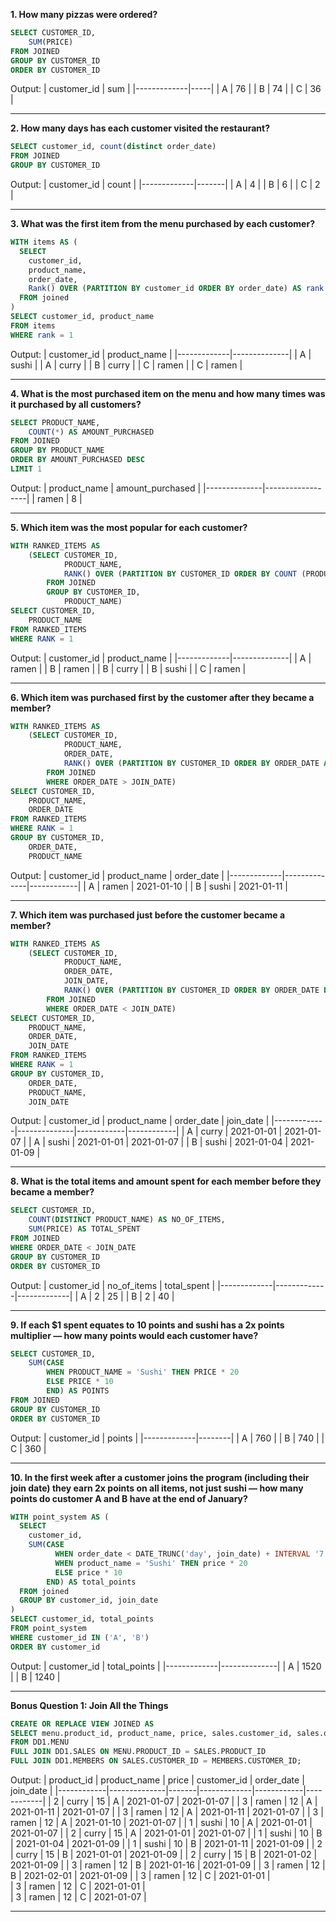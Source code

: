 **1. How many pizzas were ordered?**

```sql
SELECT CUSTOMER_ID,
	SUM(PRICE) 
FROM JOINED
GROUP BY CUSTOMER_ID
ORDER BY CUSTOMER_ID 
```
Output:
| customer_id | sum |
|-------------|-----|
| A           | 76  |
| B           | 74  |
| C           | 36  |


***

**2. How many days has each customer visited the restaurant?**

````sql
SELECT customer_id, count(distinct order_date)
FROM JOINED
GROUP BY CUSTOMER_ID
````
Output:
| customer_id | count |
|-------------|-------|
| A           | 4     |
| B           | 6     |
| C           | 2     |

***

**3. What was the first item from the menu purchased by each customer?**

````sql
WITH items AS (
  SELECT 
    customer_id, 
    product_name, 
    order_date,
    Rank() OVER (PARTITION BY customer_id ORDER BY order_date) AS rank
  FROM joined
)
SELECT customer_id, product_name
FROM items
WHERE rank = 1
````
Output:
| customer_id | product_name |
|-------------|--------------|
| A           | sushi        |
| A           | curry        |
| B           | curry        |
| C           | ramen        |
| C           | ramen        |

***

**4. What is the most purchased item on the menu and how many times was it purchased by all customers?**

````sql
SELECT PRODUCT_NAME,
	COUNT(*) AS AMOUNT_PURCHASED
FROM JOINED
GROUP BY PRODUCT_NAME
ORDER BY AMOUNT_PURCHASED DESC
LIMIT 1
````
Output:
| product_name | amount_purchased |
|--------------|------------------|
| ramen        | 8                |
***

**5. Which item was the most popular for each customer?**

```sql
WITH RANKED_ITEMS AS
	(SELECT CUSTOMER_ID,
			PRODUCT_NAME,
			RANK() OVER (PARTITION BY CUSTOMER_ID ORDER BY COUNT (PRODUCT_ID) DESC) AS RANK
		FROM JOINED
		GROUP BY CUSTOMER_ID,
			PRODUCT_NAME)
SELECT CUSTOMER_ID,
	PRODUCT_NAME
FROM RANKED_ITEMS
WHERE RANK = 1
```
Output:
| customer_id | product_name |
|-------------|--------------|
| A           | ramen        |
| B           | ramen        |
| B           | curry        |
| B           | sushi        |
| C           | ramen        |

***

**6. Which item was purchased first by the customer after they became a member?**

```sql
WITH RANKED_ITEMS AS
	(SELECT CUSTOMER_ID,
			PRODUCT_NAME,
			ORDER_DATE,
			RANK() OVER (PARTITION BY CUSTOMER_ID ORDER BY ORDER_DATE ASC) AS RANK
		FROM JOINED
		WHERE ORDER_DATE > JOIN_DATE)
SELECT CUSTOMER_ID,
	PRODUCT_NAME,
	ORDER_DATE
FROM RANKED_ITEMS
WHERE RANK = 1
GROUP BY CUSTOMER_ID,
	ORDER_DATE,
	PRODUCT_NAME
```
Output:
| customer_id | product_name | order_date |
|-------------|--------------|------------|
| A           | ramen        | 2021-01-10 |
| B           | sushi        | 2021-01-11 |
***

**7. Which item was purchased just before the customer became a member?**

````sql
WITH RANKED_ITEMS AS
	(SELECT CUSTOMER_ID,
			PRODUCT_NAME,
			ORDER_DATE,
			JOIN_DATE,
			RANK() OVER (PARTITION BY CUSTOMER_ID ORDER BY ORDER_DATE DESC) AS RANK
		FROM JOINED
		WHERE ORDER_DATE < JOIN_DATE)
SELECT CUSTOMER_ID,
	PRODUCT_NAME,
	ORDER_DATE,
	JOIN_DATE
FROM RANKED_ITEMS
WHERE RANK = 1
GROUP BY CUSTOMER_ID,
	ORDER_DATE,
	PRODUCT_NAME,
	JOIN_DATE
````
Output:
| customer_id | product_name | order_date | join_date  |
|-------------|--------------|------------|------------|
| A           | curry        | 2021-01-01 | 2021-01-07 |
| A           | sushi        | 2021-01-01 | 2021-01-07 |
| B           | sushi        | 2021-01-04 | 2021-01-09 |
***

**8. What is the total items and amount spent for each member before they became a member?**

```sql
SELECT CUSTOMER_ID,
	COUNT(DISTINCT PRODUCT_NAME) AS NO_OF_ITEMS,
	SUM(PRICE) AS TOTAL_SPENT
FROM JOINED
WHERE ORDER_DATE < JOIN_DATE
GROUP BY CUSTOMER_ID
ORDER BY CUSTOMER_ID
```
Output:
| customer_id | no_of_items | total_spent |
|-------------|-------------|-------------|
| A           | 2           | 25          |
| B           | 2           | 40          |
***

**9. If each $1 spent equates to 10 points and sushi has a 2x points multiplier — how many points would each customer have?**

```sql
SELECT CUSTOMER_ID,
	SUM(CASE
		WHEN PRODUCT_NAME = 'Sushi' THEN PRICE * 20
		ELSE PRICE * 10
		END) AS POINTS
FROM JOINED
GROUP BY CUSTOMER_ID
ORDER BY CUSTOMER_ID
```
Output:
| customer_id | points |
|-------------|--------|
| A           | 760    |
| B           | 740    |
| C           | 360    |
***

**10. In the first week after a customer joins the program (including their join date) they earn 2x points on all items, not just sushi — how many points do customer A and B have at the end of January?**

```sql
WITH point_system AS (
  SELECT 
    customer_id,
    SUM(CASE 
          WHEN order_date < DATE_TRUNC('day', join_date) + INTERVAL '7' DAY THEN price * 20 
          WHEN product_name = 'Sushi' THEN price * 20 
          ELSE price * 10 
        END) AS total_points
  FROM joined
  GROUP BY customer_id, join_date
)
SELECT customer_id, total_points
FROM point_system
WHERE customer_id IN ('A', 'B')
ORDER BY customer_id
```
Output:
| customer_id | total_points |
|-------------|--------------|
| A           | 1520         |
| B           | 1240         |
***

**Bonus Question 1: Join All the Things**
```sql
CREATE OR REPLACE VIEW JOINED AS
SELECT menu.product_id, product_name, price, sales.customer_id, sales.order_date, members.join_date
FROM DD1.MENU
FULL JOIN DD1.SALES ON MENU.PRODUCT_ID = SALES.PRODUCT_ID
FULL JOIN DD1.MEMBERS ON SALES.CUSTOMER_ID = MEMBERS.CUSTOMER_ID;
```
Output:
| product_id | product_name | price | customer_id | order_date | join_date  |
|------------|--------------|-------|-------------|------------|------------|
| 2          | curry        | 15    | A           | 2021-01-07 | 2021-01-07 |
| 3          | ramen        | 12    | A           | 2021-01-11 | 2021-01-07 |
| 3          | ramen        | 12    | A           | 2021-01-11 | 2021-01-07 |
| 3          | ramen        | 12    | A           | 2021-01-10 | 2021-01-07 |
| 1          | sushi        | 10    | A           | 2021-01-01 | 2021-01-07 |
| 2          | curry        | 15    | A           | 2021-01-01 | 2021-01-07 |
| 1          | sushi        | 10    | B           | 2021-01-04 | 2021-01-09 |
| 1          | sushi        | 10    | B           | 2021-01-11 | 2021-01-09 |
| 2          | curry        | 15    | B           | 2021-01-01 | 2021-01-09 |
| 2          | curry        | 15    | B           | 2021-01-02 | 2021-01-09 |
| 3          | ramen        | 12    | B           | 2021-01-16 | 2021-01-09 |
| 3          | ramen        | 12    | B           | 2021-02-01 | 2021-01-09 |
| 3	     | ramen        | 12    | C           | 2021-01-01 |	
| 3	     | ramen        | 12    | C           | 2021-01-01 |	
| 3	     | ramen        | 12    | C           | 2021-01-07 |
***

